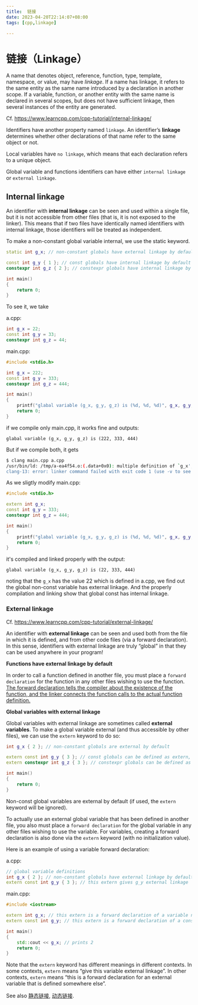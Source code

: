 ```yaml
---
title:  链接
date: 2023-04-20T22:14:07+08:00
tags: [cpp,linkage]

---
```


# 链接（Linkage）

A name that denotes object, reference, function, type, template, namespace, or value, may have _linkage_. If a name has linkage, it refers to the same entity as the same name introduced by a declaration in another scope. If a variable, function, or another entity with the same name is declared in several scopes, but does not have sufficient linkage, then several instances of the entity are generated.

Cf. https://www.learncpp.com/cpp-tutorial/internal-linkage/

Identifiers have another property named `linkage`. An identifier’s **linkage** determines whether other declarations of that name refer to the same object or not.

Local variables have `no linkage`, which means that each declaration refers to a unique object.

Global variable and functions identifiers can have either `internal linkage` or `external linkage`.

## Internal linkage

An identifier with **internal linkage** can be seen and used within a single file, but it is not accessible from other files (that is, it is not exposed to the linker). This means that if two files have identically named identifiers with internal linkage, those identifiers will be treated as independent.

To make a non-constant global variable internal, we use the static keyword.
```cpp
static int g_x; // non-constant globals have external linkage by default, but can be given internal linkage via the static keyword

const int g_y { 1 }; // const globals have internal linkage by default
constexpr int g_z { 2 }; // constexpr globals have internal linkage by default

int main()
{
    return 0;
}
```

To see it, we take

a.cpp:
```cpp
int g_x = 22;
const int g_y = 33;
constexpr int g_z = 44;
```

main.cpp:
```cpp
#include <stdio.h>

int g_x = 222;
const int g_y = 333;
constexpr int g_z = 444;

int main()
{
    printf("glabal variable (g_x, g_y, g_z) is (%d, %d, %d)", g_x, g_y, g_z);
    return 0;
}
```

if we compile only main.cpp, it works fine and outputs:
```
glabal variable (g_x, g_y, g_z) is (222, 333, 444)
```

But if we compile both, it gets
```bash
$ clang main.cpp a.cpp
/usr/bin/ld: /tmp/a-ea4f54.o:(.data+0x0): multiple definition of `g_x'; /tmp/main-c44eb4.o:(.data+0x0): first defined here
clang-13: error: linker command failed with exit code 1 (use -v to see invocation)
```

As we sligtly modify main.cpp:
```cpp
#include <stdio.h>

extern int g_x;
const int g_y = 333;
constexpr int g_z = 444;

int main()
{
    printf("glabal variable (g_x, g_y, g_z) is (%d, %d, %d)", g_x, g_y, g_z);
    return 0;
}
```
it's compiled and linked properly with the output:
```
glabal variable (g_x, g_y, g_z) is (22, 333, 444)
```
noting that the `g_x` has the value 22 which is defined in a.cpp, we find out the global non-const variable has external linkage. And the properly compilation and linking show that global const has internal linkage.

### External linkage

Cf. https://www.learncpp.com/cpp-tutorial/external-linkage/

An identifier with **external linkage** can be seen and used both from the file in which it is defined, and from other code files (via a forward declaration). In this sense, identifiers with external linkage are truly “global” in that they can be used anywhere in your program!

**Functions have external linkage by default**

In order to call a function defined in another file, you must place a `forward declaration` for the function in any other files wishing to use the function. <u>The forward declaration tells the compiler about the existence of the function, and the linker connects the function calls to the actual function definition.</u>

**Global variables with external linkage**

Global variables with external linkage are sometimes called **external variables**. To make a global variable external (and thus accessible by other files), we can use the `extern` keyword to do so:
```cpp
int g_x { 2 }; // non-constant globals are external by default

extern const int g_y { 3 }; // const globals can be defined as extern, making them external
extern constexpr int g_z { 3 }; // constexpr globals can be defined as extern, making them external (but this is useless, see the note in the next section)

int main()
{
    return 0;
}
```
Non-const global variables are external by default (if used, the `extern` keyword will be ignored).

To actually use an external global variable that has been defined in another file, you also must place a `forward declaration` for the global variable in any other files wishing to use the variable. For variables, creating a forward declaration is also done via the `extern` keyword (with no initialization value).

Here is an example of using a variable forward declaration:

a.cpp:
```cpp
// global variable definitions
int g_x { 2 }; // non-constant globals have external linkage by default
extern const int g_y { 3 }; // this extern gives g_y external linkage
```
main.cpp:
```cpp
#include <iostream>

extern int g_x; // this extern is a forward declaration of a variable named g_x that is defined somewhere else
extern const int g_y; // this extern is a forward declaration of a const variable named g_y that is defined somewhere else

int main()
{
    std::cout << g_x; // prints 2
    return 0;
}
```

Note that the `extern` keyword has different meanings in different contexts. In some contexts, `extern` means “give this variable external linkage”. In other contexts, `extern` means “this is a forward declaration for an external variable that is defined somewhere else”.

See also [静态链接](CPP基础.md#静态链接), [动态链接](CPP基础.md#动态链接).